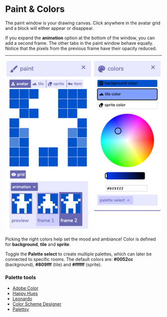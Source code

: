 # Paint & Colors

The paint window is your drawing canvas. Click anywhere in the avatar grid and a block will either appear or disappear. 

If you expand the **animation** option at the bottom of the window, you can add a second frame. The other tabs in the paint window behave equally. Notice that the pixels from the previous frame have their opacity reduced.  
****

![](../../../.gitbook/assets/paintcolors.jpg)

Picking the right colors help set the mood and ambiance! Color is defined for **background**, **tile** and **sprite**. 

Toggle the **Palette select** to create multiple palettes, which can later be connected to specific rooms.  The default colors are: **\#0052cc** \(background\), **\#809fff** \(tile\) and  **\#ffffff** \(sprite\).

### Palette tools

* [Adobe Color](https://color.adobe.com/create)
*  [Happy Hues](https://www.happyhues.co/)
* [Leonardo](https://leonardocolor.io/)
* [Color Scheme Designer](http://colorschemedesigner.com/csd-3.5/)
* [Palettsy](https://zenzoa.itch.io/palettsy)


